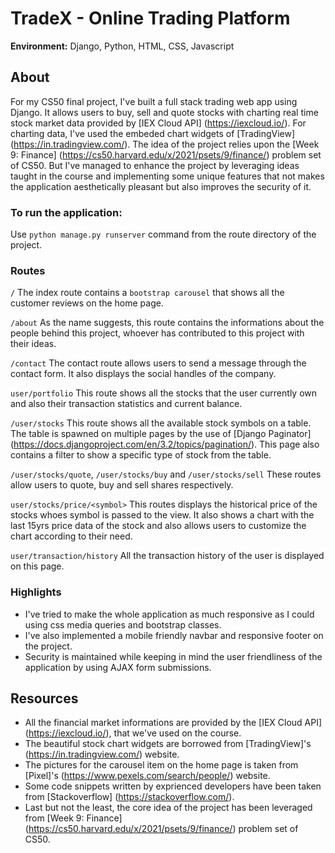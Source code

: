 # TradeX - Online Trading Platform

**Environment:** Django,  Python, HTML, CSS, Javascript

## About
For my CS50 final project, I've built a full stack trading web app using Django.
It allows users to buy, sell and quote stocks with charting real time stock
market data provided by [IEX Cloud API] (https://iexcloud.io/). For charting data,
I've used the embeded chart widgets of [TradingView] (https://in.tradingview.com/).
The idea of the project relies upon the [Week 9: Finance] (https://cs50.harvard.edu/x/2021/psets/9/finance/)
problem set of CS50. But I've managed to enhance the project by leveraging ideas taught
in the course and implementing some unique features that not makes the application
aesthetically pleasant but also improves the security of it.

### To run the application:
Use `python manage.py runserver` command from the route directory of the project.

### Routes
`/`
The index route contains a `bootstrap carousel` that shows all the customer reviews
on the home page.

`/about`
As the name suggests, this route contains the informations about the people behind
this project, whoever has contributed to this project with their ideas.

`/contact`
The contact route allows users to send a message through the contact form. It also
displays the social handles of the company.

`user/portfolio`
This route shows all the stocks that the user currently own and also their transaction
statistics and current balance.

`/user/stocks`
This route shows all the available stock symbols on a table. The table is spawned on multiple
pages by the use of [Django Paginator] (https://docs.djangoproject.com/en/3.2/topics/pagination/).
This page also contains a filter to show a specific type of stock from the table.

`/user/stocks/quote`, `/user/stocks/buy` and `/user/stocks/sell`
These routes allow users to quote, buy and sell shares respectively.

`user/stocks/price/<symbol>`
This routes displays the historical price of the stocks whoes symbol is passed to the
view. It also shows a chart with the last 15yrs price data of the stock and also
allows users to customize the chart according to their need.

`user/transaction/history`
All the transaction history of the user is displayed on this page.

### Highlights
- I've tried to make the whole application as much responsive as I could using css
media queries and bootstrap classes.
- I've also implemented a mobile friendly navbar and responsive footer on the project.
- Security is maintained while keeping in mind the user friendliness of the application
by using AJAX form submissions.

## Resources
- All the financial market informations are provided by the [IEX Cloud API] (https://iexcloud.io/),
that we've used on the course.
- The beautiful stock chart widgets are borrowed from [TradingView]'s (https://in.tradingview.com/) website.
- The pictures for the carousel item on the home page is taken from [Pixel]'s (https://www.pexels.com/search/people/)
website.
- Some code snippets written by exprienced developers have been taken from [Stackoverflow] (https://stackoverflow.com/).
- Last but not the least, the core idea of the project has been leveraged from [Week 9: Finance]
(https://cs50.harvard.edu/x/2021/psets/9/finance/) problem set of CS50.